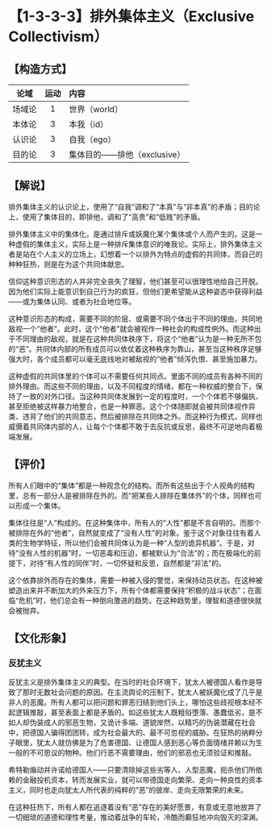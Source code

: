 # 【1-3-3-3】排外集体主义（Exclusive Collectivism）
## 【构造方式】
| 论域 | 运动           | 内容 |
|:----:|:----------------:|:-----|
| 场域论   |1 |  世界（world）  |
| 本体论   |3 |  本我（id）  |
| 认识论   |3 | 自我（ego） |
| 目的论   |3 |  集体目的——排他（exclusive）  |

## 【解说】

排外集体主义的认识论上，使用了“自我”调和了“本真”与“非本真”的矛盾；目的论上，使用了集体目的，即排他，调和了“高贵”和“低贱”的矛盾。

排外集体主义中的集体化，是通过排斥或妖魔化某个集体或个人而产生的。这是一种虚假的集体主义，实际上是一种排斥集体意识的唯我论。实际上，排外集体主义者是站在个人主义的立场上，幻想着一个以排外为特点的虚假的共同体，而自己的种种狂热，则是在为这个共同体献忠。

信仰这种意识形态的人并非完全丧失了理智，他们甚至可以很理性地给自己开脱。因为他们实际上能意识到自己行为的疯狂，但他们更希望能从这种姿态中获得利益——或为集体认同、或者为社会地位等。

这种意识形态的构成，需要不同的阶层、或需要不同个体出于不同的理由，共同地敌视一个“他者”。此时，这个“他者”就会被视作一种社会的构成性例外。而这种出于不同理由的敌视，就是在这种共同体秩序下，将这个“他者”认为是一种无所不包的“恶”。共同体内部的所有成员可以依仗着这种秩序为靠山，甚至当这种秩序足够强大时，各个成员都可以毫无底线地对被敌视的“他者”倾泻仇恨、甚至施加暴力。

这种虚假的共同体里的个体可以不需要任何共同点。里面不同的成员有各种不同的排外理由。而这些不同的理由，以及不同程度的情绪，都在一种权威的整合下，保持了一致的对外口径。当这种共同体发展到一定的程度时，一个个体若不够偏执、甚至拒绝被这样暴力地整合，也是一种罪恶。这个个体随即就会被共同体视作异类、违背了他们的共同意志，然后被排除在共同体之外。而这种行为模式，同样也威慑着共同体内部的人，让每个个体都不敢于去反抗或反思，最终不可逆地向着极端发展。

## 【评价】
所有人们眼中的“集体”都是一种观念化的结构。而所有这些出于个人视角的结构里，总有一部分人是被排除在外的。而“把某些人排除在集体外”的个体，同样也可以形成一个集体。

集体往往是“人”构成的。在这种集体中，所有人的“人性”都是不言自明的。而那个被排除在外的“他者”，自然就变成了“没有人性”的对象。鉴于这个对象往往有着人类的生物学特征，所以他们会被共同体认为是一种“人型的诡异机器”。于是，对待“没有人性的机器”时，一切恶毒和压迫，都被默认为“合法”的；而在极端化的前提下，对待“有人性的同伴”时，一切怀疑和反思，自然都是“非法”的。

这个依靠排外而存在的集体，需要一种被入侵的警觉，来保持动员状态。在这种被塑造出来并不断加大的外来压力下，所有个体都需要保持“积极的战斗状态”；在面临“危机”时，他们总会有一种倒向激进的趋势。在这种趋势里，理智和道德很快就会被抛弃。

## 【文化形象】
### 反犹主义
反犹主义是排外集体主义的典型。在当时的社会环境下，犹太人被德国人看作是导致了那时无数社会问题的原因。在主流舆论的压制下，犹太人被妖魔化成了几乎是非人的恶魔。所有人都可以把问题和罪恶归结到他们头上，哪怕这些歧视根本经不起逻辑推敲，甚至表面上都是矛盾的。如这些犹太人既粗俗堕落、愚蠢低劣，是不如人却伪装成人的邪恶生物，又诡计多端、道貌岸然，以精巧的伪装潜藏在社会中，把德国人骗得团团转，成为社会最大的、最不可忽视的威胁。在狂热的纳粹分子眼里，犹太人就仿佛是为了危害德国、让德国人感到恶心等负面情绪并赖以为生一般的不可思议的物种。他们行恶不需要理由，他们的邪恶也无须验证和推敲。

希特勒煽动并许诺给德国人——只要清除掉这些劣等人、人型恶魔，扼杀他们所依赖的金融投机资本，转而发展实业，就可以带德国走向繁荣、走向一种良性的资本主义，同时也走向犹太人所代表的纯粹的“恶”的彼岸、走向无限繁荣的未来。

在这种狂热下，所有人都在追逐着没有“恶”存在的美好愿景，有意或无意地放弃了一切细琐的道德和理性考量，推动着战争的车轮，冷酷而癫狂地冲向毁灭的深渊。
